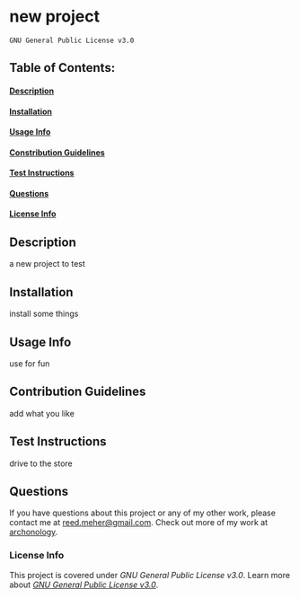 # new project
    GNU General Public License v3.0
## Table of Contents:
#### [Description](https://github.com/archonology/Pro-Readme-Generator/blob/main/README.md#description)
#### [Installation](https://github.com/archonology/Pro-Readme-Generator/blob/main/README.md#installation)
#### [Usage Info](https://github.com/archonology/Pro-Readme-Generator/blob/main/README.md#usage-info)
#### [Constribution Guidelines](https://github.com/archonology/Pro-Readme-Generator/blob/main/README.md#constribution-guidelines)
#### [Test Instructions](https://github.com/archonology/Pro-Readme-Generator/blob/main/README.md#test-instructions)
#### [Questions](https://github.com/archonology/Pro-Readme-Generator/blob/main/README.md#questions)
#### [License Info](https://github.com/archonology/Pro-Readme-Generator/blob/main/README.md#license-info)

## Description
a new project to test
    
## Installation
install some things

## Usage Info
use for fun

## Contribution Guidelines
add what you like

## Test Instructions
drive to the store

## Questions
If you have questions about this project or any of my other work, please contact me at reed.meher@gmail.com. Check out more of my work at [archonology](https://github.com/archonology).
    
### License Info
This project is covered under *GNU General Public License v3.0*. Learn more about <a href='https://www.gnu.org/licenses/gpl-3.0.en.html' target='_blank'>*GNU General Public License v3.0*</a>.
